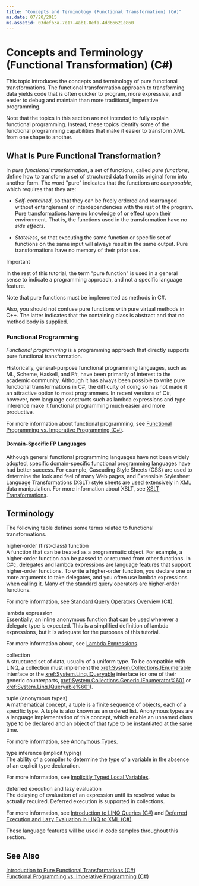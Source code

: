 ```yaml
---
title: "Concepts and Terminology (Functional Transformation) (C#)"
ms.date: 07/20/2015
ms.assetid: 03defb3a-7e17-4ab1-8efa-4dd66621e860
---
```

# Concepts and Terminology (Functional Transformation) (C#)
This topic introduces the concepts and terminology of pure functional transformations. The functional transformation approach to transforming data yields code that is often quicker to program, more expressive, and easier to debug and maintain than more traditional, imperative programming.  
  
 Note that the topics in this section are not intended to fully explain functional programming. Instead, these topics identify some of the functional programming capabilities that make it easier to transform XML from one shape to another.  
  
## What Is Pure Functional Transformation?  
 In *pure functional transformation*, a set of functions, called *pure functions*, define how to transform a set of structured data from its original form into another form. The word "pure" indicates that the functions are *composable*, which requires that they are:  
  
-   *Self-contained*, so that they can be freely ordered and rearranged without entanglement or interdependencies with the rest of the program. Pure transformations have no knowledge of or effect upon their environment. That is, the functions used in the transformation have no *side effects*.  
  
-   *Stateless*, so that executing the same function or specific set of functions on the same input will always result in the same output. Pure transformations have no memory of their prior use.  
  
> [!IMPORTANT]
>  In the rest of this tutorial, the term "pure function" is used in a general sense to indicate a programming approach, and not a specific language feature.  
>   
>  Note that pure functions must be implemented as methods in C#.  
>   
>  Also, you should not confuse pure functions with pure virtual methods in C++. The latter indicates that the containing class is abstract and that no method body is supplied.  
  
### Functional Programming  
 *Functional programming* is a programming approach that directly supports pure functional transformation.  
  
 Historically, general-purpose functional programming languages, such as ML, Scheme, Haskell, and F#, have been primarily of interest to the academic community. Although it has always been possible to write pure functional transformations in C#, the difficulty of doing so has not made it an attractive option to most programmers. In recent versions of C#, however, new language constructs such as lambda expressions and type inference make it functional programming much easier and more productive.  
  
 For more information about functional programming, see [Functional Programming vs. Imperative Programming (C#)](../../../../csharp/programming-guide/concepts/linq/functional-programming-vs-imperative-programming.md).  
  
#### Domain-Specific FP Languages  
 Although general functional programming languages have not been widely adopted, specific domain-specific functional programming languages have had better success. For example, Cascading Style Sheets (CSS) are used to determine the look and feel of many Web pages, and Extensible Stylesheet Language Transformations (XSLT) style sheets are used extensively in XML data manipulation. For more information about XSLT, see [XSLT Transformations](../../../../standard/data/xml/xslt-transformations.md).  
  
## Terminology  
 The following table defines some terms related to functional transformations.  
  
 higher-order (first-class) function  
 A function that can be treated as a programmatic object. For example, a higher-order function can be passed to or returned from other functions. In C#c, delegates and lambda expressions are language features that support higher-order functions. To write a higher-order function, you declare one or more arguments to take delegates, and you often use lambda expressions when calling it. Many of the standard query operators are higher-order functions.  
  
 For more information, see [Standard Query Operators Overview (C#)](../../../../csharp/programming-guide/concepts/linq/standard-query-operators-overview.md).  
  
 lambda expression  
 Essentially, an inline anonymous function that can be used wherever a delegate type is expected. This is a simplified definition of lambda expressions, but it is adequate for the purposes of this tutorial.  
  
 For more information about, see [Lambda Expressions](../../../../csharp/programming-guide/statements-expressions-operators/lambda-expressions.md).  
  
 collection  
 A structured set of data, usually of a uniform type. To be compatible with LINQ, a collection must implement the <xref:System.Collections.IEnumerable> interface or the <xref:System.Linq.IQueryable> interface (or one of their generic counterparts, <xref:System.Collections.Generic.IEnumerator%601> or <xref:System.Linq.IQueryable%601>).  
  
 tuple (anonymous types)  
 A mathematical concept, a tuple is a finite sequence of objects, each of a specific type. A tuple is also known as an ordered list. Anonymous types are a language implementation of this concept, which enable an unnamed class type to be declared and an object of that type to be instantiated at the same time.  
  
 For more information, see [Anonymous Types](../../../../csharp/programming-guide/classes-and-structs/anonymous-types.md).  
  
 type inference (implicit typing)  
 The ability of a compiler to determine the type of a variable in the absence of an explicit type declaration.  
  
 For more information, see [Implicitly Typed Local Variables](../../../../csharp/programming-guide/classes-and-structs/implicitly-typed-local-variables.md).  
  
 deferred execution and lazy evaluation  
 The delaying of evaluation of an expression until its resolved value is actually required. Deferred execution is supported in collections.  
  
 For more information, see [Introduction to LINQ Queries (C#)](../../../../csharp/programming-guide/concepts/linq/introduction-to-linq-queries.md) and [Deferred Execution and Lazy Evaluation in LINQ to XML (C#)](../../../../csharp/programming-guide/concepts/linq/deferred-execution-and-lazy-evaluation-in-linq-to-xml.md).  
  
 These language features will be used in code samples throughout this section.  
  
## See Also  
 [Introduction to Pure Functional Transformations (C#)](../../../../csharp/programming-guide/concepts/linq/introduction-to-pure-functional-transformations.md)  
 [Functional Programming vs. Imperative Programming (C#)](../../../../csharp/programming-guide/concepts/linq/functional-programming-vs-imperative-programming.md)
